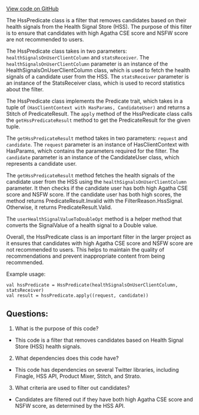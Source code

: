 [View code on GitHub](https://github.com/misbahsy/the-algorithm/follow-recommendations-service/common/src/main/scala/com/twitter/follow_recommendations/common/predicates/health/HssPredicate.scala)

The HssPredicate class is a filter that removes candidates based on their health signals from the Health Signal Store (HSS). The purpose of this filter is to ensure that candidates with high Agatha CSE score and NSFW score are not recommended to users. 

The HssPredicate class takes in two parameters: `healthSignalsOnUserClientColumn` and `statsReceiver`. The `healthSignalsOnUserClientColumn` parameter is an instance of the HealthSignalsOnUserClientColumn class, which is used to fetch the health signals of a candidate user from the HSS. The `statsReceiver` parameter is an instance of the StatsReceiver class, which is used to record statistics about the filter.

The HssPredicate class implements the Predicate trait, which takes in a tuple of `(HasClientContext with HasParams, CandidateUser)` and returns a Stitch of PredicateResult. The `apply` method of the HssPredicate class calls the `getHssPredicateResult` method to get the PredicateResult for the given tuple.

The `getHssPredicateResult` method takes in two parameters: `request` and `candidate`. The `request` parameter is an instance of HasClientContext with HasParams, which contains the parameters required for the filter. The `candidate` parameter is an instance of the CandidateUser class, which represents a candidate user.

The `getHssPredicateResult` method fetches the health signals of the candidate user from the HSS using the `healthSignalsOnUserClientColumn` parameter. It then checks if the candidate user has both high Agatha CSE score and NSFW score. If the candidate user has both high scores, the method returns PredicateResult.Invalid with the FilterReason.HssSignal. Otherwise, it returns PredicateResult.Valid.

The `userHealthSignalValueToDoubleOpt` method is a helper method that converts the SignalValue of a health signal to a Double value.

Overall, the HssPredicate class is an important filter in the larger project as it ensures that candidates with high Agatha CSE score and NSFW score are not recommended to users. This helps to maintain the quality of recommendations and prevent inappropriate content from being recommended. 

Example usage:

```
val hssPredicate = HssPredicate(healthSignalsOnUserClientColumn, statsReceiver)
val result = hssPredicate.apply((request, candidate))
```
## Questions: 
 1. What is the purpose of this code?
- This code is a filter that removes candidates based on Health Signal Store (HSS) health signals.

2. What dependencies does this code have?
- This code has dependencies on several Twitter libraries, including Finagle, HSS API, Product Mixer, Stitch, and Strato.

3. What criteria are used to filter out candidates?
- Candidates are filtered out if they have both high Agatha CSE score and NSFW score, as determined by the HSS API.